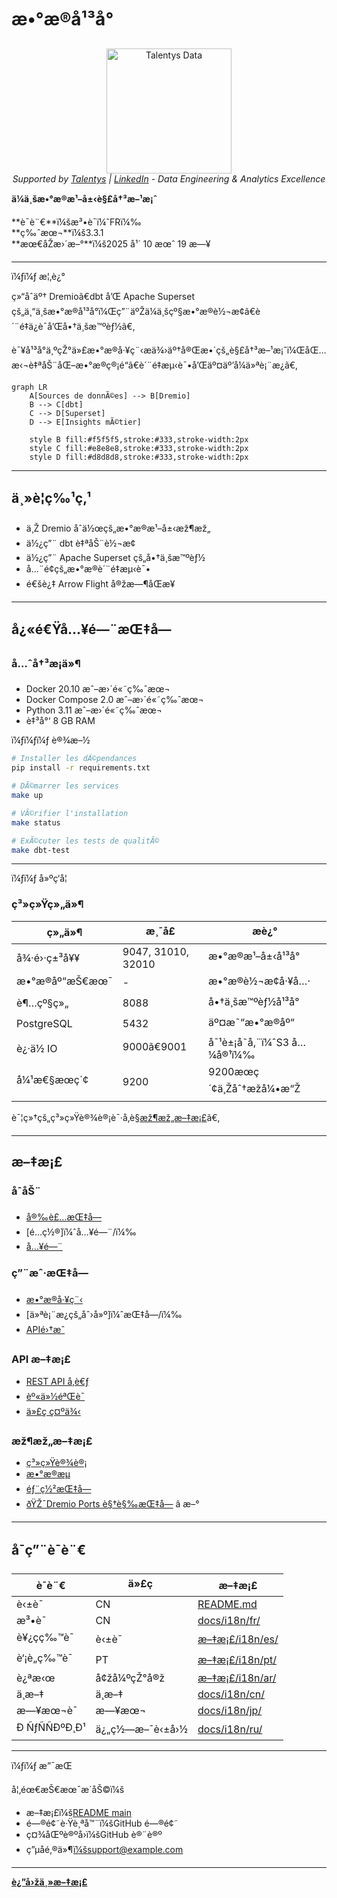 ﻿# æ•°æ®å¹³å°

<p align="center">
  <a href="https://talentys.eu" target="_blank">
    <img src="../../assets/images/talentys/original.png" alt="Talentys Data" width="200"/>
  </a>
  <br/>
  <em>Supported by <a href="https://talentys.eu">Talentys</a> | <a href="https://www.linkedin.com/company/talentysdata">LinkedIn</a> - Data Engineering & Analytics Excellence</em>
</p>


**ä¼ä¸šæ•°æ®æ¹–å±‹è§£å†³æ–¹æ¡ˆ**

**è¯­è¨€**ï¼šæ³•è¯­ï¼ˆFRï¼‰  
**ç‰ˆæœ¬**ï¼š3.3.1  
**æœ€åŽæ›´æ–°**ï¼š2025 å¹´ 10 æœˆ 19 æ—¥

---

ï¼ƒï¼ƒ æ¦‚è¿°

ç»“åˆäº† Dremioã€dbt å’Œ Apache Superset çš„ä¸“ä¸šæ•°æ®å¹³å°ï¼Œç”¨äºŽä¼ä¸šçº§æ•°æ®è½¬æ¢ã€è´¨é‡ä¿è¯å’Œå•†ä¸šæ™ºèƒ½ã€‚

è¯¥å¹³å°ä¸ºçŽ°ä»£æ•°æ®å·¥ç¨‹æä¾›äº†å®Œæ•´çš„è§£å†³æ–¹æ¡ˆï¼ŒåŒ…æ‹¬è‡ªåŠ¨åŒ–æ•°æ®ç®¡é“ã€è´¨é‡æµ‹è¯•å’Œäº¤äº’å¼ä»ªè¡¨æ¿ã€‚

```mermaid
graph LR
    A[Sources de donnÃ©es] --> B[Dremio]
    B --> C[dbt]
    C --> D[Superset]
    D --> E[Insights mÃ©tier]
    
    style B fill:#f5f5f5,stroke:#333,stroke-width:2px
    style C fill:#e8e8e8,stroke:#333,stroke-width:2px
    style D fill:#d8d8d8,stroke:#333,stroke-width:2px
```

---

## ä¸»è¦ç‰¹ç‚¹

- ä¸Ž Dremio åˆä½œçš„æ•°æ®æ¹–å±‹æž¶æž„
- ä½¿ç”¨ dbt è‡ªåŠ¨è½¬æ¢
- ä½¿ç”¨ Apache Superset çš„å•†ä¸šæ™ºèƒ½
- å…¨é¢çš„æ•°æ®è´¨é‡æµ‹è¯•
- é€šè¿‡ Arrow Flight å®žæ—¶åŒæ­¥

---

## å¿«é€Ÿå…¥é—¨æŒ‡å—

### å…ˆå†³æ¡ä»¶

- Docker 20.10 æˆ–æ›´é«˜ç‰ˆæœ¬
- Docker Compose 2.0 æˆ–æ›´é«˜ç‰ˆæœ¬
- Python 3.11 æˆ–æ›´é«˜ç‰ˆæœ¬
- è‡³å°‘ 8 GB RAM

ï¼ƒï¼ƒï¼ƒ è®¾æ–½

```bash
# Installer les dÃ©pendances
pip install -r requirements.txt

# DÃ©marrer les services
make up

# VÃ©rifier l'installation
make status

# ExÃ©cuter les tests de qualitÃ©
make dbt-test
```

---

ï¼ƒï¼ƒ å»ºç­‘å­¦

### ç³»ç»Ÿç»„ä»¶

|ç»„ä»¶|æ¸¯å£|æè¿° |
|----------------|------|-------------|
|å¾·é›·ç±³å¥¥ | 9047, 31010, 32010 |æ•°æ®æ¹–å±‹å¹³å°|
|æ•°æ®åº“æŠ€æœ¯ | - |æ•°æ®è½¬æ¢å·¥å…·|
|è¶…çº§ç»„ | 8088 |å•†ä¸šæ™ºèƒ½å¹³å°|
| PostgreSQL | 5432 |äº¤æ˜“æ•°æ®åº“|
|è¿·ä½ IO | 9000ã€9001 |å¯¹è±¡å­˜å‚¨ï¼ˆS3 å…¼å®¹ï¼‰|
|å¼¹æ€§æœç´¢ | 9200 | 9200æœç´¢ä¸Žåˆ†æžå¼•æ“Ž|

è¯¦ç»†çš„ç³»ç»Ÿè®¾è®¡è¯·å‚è§[æž¶æž„æ–‡æ¡£](architecture/)ã€‚

---

## æ–‡æ¡£

### å¯åŠ¨
- [å®‰è£…æŒ‡å—](å…¥é—¨/)
- [é…ç½®]ï¼ˆå…¥é—¨/ï¼‰
- [å…¥é—¨](å…¥é—¨/)

### ç”¨æˆ·æŒ‡å—
- [æ•°æ®å·¥ç¨‹](æŒ‡å—/)
- [ä»ªè¡¨æ¿çš„åˆ›å»º]ï¼ˆæŒ‡å—/ï¼‰
- [APIé›†æˆ](æŒ‡å—/)

### API æ–‡æ¡£
- [REST API å‚è€ƒ](api/)
- [èº«ä»½éªŒè¯](api/)
- [ä»£ç ç¤ºä¾‹](api/)

### æž¶æž„æ–‡æ¡£
- [ç³»ç»Ÿè®¾è®¡](æž¶æž„/)
- [æ•°æ®æµ](æž¶æž„/)
- [éƒ¨ç½²æŒ‡å—](æž¶æž„/)
- [ðŸŽ¯Dremio Ports è§†è§‰æŒ‡å—](architecture/dremio-ports-visual.md) â­ æ–°

---

## å¯ç”¨è¯­è¨€

|è¯­è¨€ |ä»£ç |æ–‡æ¡£ |
|--------|------|----------------|
|è‹±è¯­ | CN | [README.md](../../../README.md) |
|æ³•è¯­ | CN | [docs/i18n/fr/](../fr/README.md) |
|è¥¿ç­ç‰™è¯­ |è‹±è¯­ | [æ–‡æ¡£/i18n/es/](../es/README.md) |
|è‘¡è„ç‰™è¯­ | PT | [æ–‡æ¡£/i18n/pt/](../pt/README.md) |
|è¿ªæ‹œ |å¢žå¼ºçŽ°å®ž | [æ–‡æ¡£/i18n/ar/](../ar/README.md) |
| ä¸­æ–‡ |ä¸­æ–‡ | [docs/i18n/cn/](../cn/README.md) |
| æ—¥æœ¬è¯­ |æ—¥æœ¬ | [docs/i18n/jp/](../jp/README.md) |
| Ð ÑƒÑÑÐºÐ¸Ð¹ | ä¿„ç½—æ–¯è‹±å›½ | [docs/i18n/ru/](../ru/README.md) |

---

ï¼ƒï¼ƒ æ”¯æŒ

å¦‚éœ€æŠ€æœ¯æ´åŠ©ï¼š
- æ–‡æ¡£ï¼š[README main](../../../README.md)
- é—®é¢˜è·Ÿè¸ªå™¨ï¼šGitHub é—®é¢˜
- ç¤¾åŒºè®ºå›ï¼šGitHub è®¨è®º
- ç”µå­é‚®ä»¶ï¼šsupport@example.com

---

**[è¿”å›žä¸»æ–‡æ¡£](../../../README.md)**
